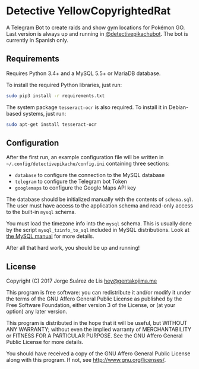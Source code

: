# Detective YellowCopyrightedRat

A Telegram Bot to create raids and show gym locations for Pokémon GO. Last version is always up and running in [@detectivepikachubot](https://t.me/detectivepikachubot). The bot is currently in Spanish only.

## Requirements

Requires Python 3.4+ and a MySQL 5.5+ or MariaDB database.

To install the required Python libraries, just run:

```bash
sudo pip3 install -r requirements.txt
```

The system package `tesseract-ocr` is also required. To install it in Debian-based systems, just run:

```bash
sudo apt-get install tesseract-ocr
```

## Configuration

After the first run, an example configuration file will be written in `~/.config/detectivepikachu/config.ini` containing three sections:

* `database` to configure the connection to the MySQL database
* `telegram` to configure the Telegram bot Token
* `googlemaps` to configure the Google Maps API key

The database should be initialized manually with the contents of `schema.sql`. The user must have access to the application schema and read-only access to the built-in `mysql` schema.

You must load the timezone info into the `mysql` schema. This is usually done by the script `mysql_tzinfo_to_sql` included in MySQL distributions. Look at [the MySQL manual](https://dev.mysql.com/doc/refman/5.5/en/mysql-tzinfo-to-sql.html) for more details.

After all that hard work, you should be up and running!

## License

Copyright (C) 2017 Jorge Suárez de Lis <hey@gentakojima.me>

This program is free software: you can redistribute it and/or modify it under the terms of the GNU Affero General Public License as published by the Free Software Foundation, either version 3 of the License, or (at your option) any later version.

This program is distributed in the hope that it will be useful, but WITHOUT ANY WARRANTY; without even the implied warranty of MERCHANTABILITY or FITNESS FOR A PARTICULAR PURPOSE. See the GNU Affero General Public License for more details.

You should have received a copy of the GNU Affero General Public License along with this program. If not, see <http://www.gnu.org/licenses/>.
